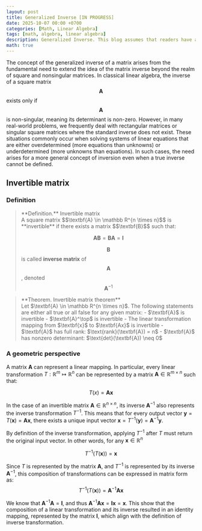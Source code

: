 ```yaml
---
layout: post
title: Generalized Inverse [IN PROGRESS]
date: 2025-10-07 00:00 +0700
categories: [Math, Linear Algebra]
tags: [math, algebra, linear algebra]    
description: Generalized Inverse. This blog assumes that readers have already grasped the basics of Linear Algebra.
math: true 
---
```


The concept of the generalized inverse of a matrix arises from the fundamental need to extend the idea of the matrix inverse beyond the realm of square and nonsingular matrices. In classical linear algebra, the inverse of a square matrix $$\textbf{A}$$ exists only if $$\textbf{A}$$ is non-singular, meaning its determinant is non-zero. However, in many real-world problems, we frequently deal with rectangular matrices or singular square matrices where the standard inverse does not exist. These situations commonly occur when solving systems of linear equations that are either overdetermined (more equations than unknowns) or underdetermined (more unknowns than equations). In such cases, the need arises for a more general concept of inversion even when a true inverse cannot be defined.

## Invertible matrix
### Definition  
<blockquote class="box-definition" markdown="1">
<div class="title" markdown="1">
**Definition.** Invertible matrix
</div>
A square matrix $$\textbf{A} \in \mathbb R^{n \times n}$$ is **invertible** if there exists a matrix $$\textbf{B}$$ such that:

$$
\textbf{AB} = \textbf{BA} = \textbf{I}
$$


$$\textbf{B}$$ is called **inverse matrix** of $$\textbf{A}$$, denoted $$\textbf{A}^{-1}$$
</blockquote>

<blockquote class="box-theorem" markdown="1">
<div class="title" markdown="1">
**Theorem. Invertible matrix theorem** 
</div>
Let $\textbf{A} \in \mathbb R^{n \times n}$. The following statements are either all true or all false for any given matrix:
- $\textbf{A}$ is invertible
- $\textbf{A}^\top$ is invertible
- The linear transformation mapping from $\textbf{x}$ to $\textbf{Ax}$ is invertible
- $\textbf{A}$ has full rank: $\text{rank}(\textbf{A}) = n$
- $\textbf{A}$ has nonzero determinant: $\text{det}(\textbf{A}) \neq 0$
</blockquote>

### A geometric perspective 
A matrix $\textbf{A}$ can represent a linear mapping. In particular, every linear transformation $T : \mathbb R^m \mapsto \mathbb R^n$ can be represented by a matrix $\textbf{A} \in \mathbb R^{m \times n}$ such that: 

$$T(x) = \textbf{Ax}$$

In the case of an invertible matrix $\textbf{A} \in \mathbb{R}^{n \times n}$, its inverse $\textbf{A}^{-1}$ also represents the inverse transformation $T^{-1}$. This means that for every output vector $\textbf{y} = T(\textbf{x}) = \textbf{A}\textbf{x}$, there exists a unique input vector $\textbf{x} = T^{-1}(\textbf{y}) = \textbf{A}^{-1}\textbf{y}$. 

By definition of the inverse transformation, applying $T^{-1}$ after $T$ must return the original input vector. In other words, for any $\mathbf{x} \in \mathbb{R}^n$

$$T^{-1}(T(\textbf{x})) = \textbf{x}$$

Since $T$ is represented by the matrix $\mathbf{A}$, and $T^{-1}$ is represented by its inverse $\mathbf{A}^{-1}$, this composition of transformations can be expressed in matrix form as:
$$T^{-1}(T(\textbf{x})) = \textbf{A}^{-1}\textbf{A}\textbf{x} $$

We know that $\textbf{A}^{-1}\textbf{A} = \textbf{I}$, and thus $\textbf{A}^{-1}\textbf{A}\textbf{x} = \textbf{Ix} = \textbf{x}$. This show that the composition of a linear transformation and its inverse resulted in an identity mapping, represented by the matrix $\textbf{I}$, which align with the definition of inverse transformation. 